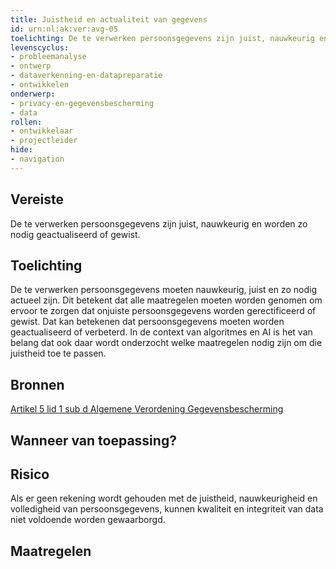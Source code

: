 ```yaml
---
title: Juistheid en actualiteit van gegevens
id: urn:nl:ak:ver:avg-05
toelichting: De te verwerken persoonsgegevens zijn juist, nauwkeurig en worden zo nodig geactualiseerd of gewist.
levenscyclus:
- probleemanalyse
- ontwerp
- dataverkenning-en-datapreparatie
- ontwikkelen
onderwerp:
- privacy-en-gegevensbescherming
- data
rollen:
- ontwikkelaar
- projectleider
hide:
- navigation
---
```


<!-- tags -->
## Vereiste

De te verwerken persoonsgegevens zijn juist, nauwkeurig en worden zo nodig geactualiseerd of gewist.

## Toelichting

De te verwerken persoonsgegevens moeten nauwkeurig, juist en zo nodig actueel zijn.
Dit betekent dat alle maatregelen moeten worden genomen om ervoor te zorgen dat onjuiste persoonsgegevens worden gerectificeerd of gewist.
Dat kan betekenen dat persoonsgegevens moeten worden geactualiseerd of verbeterd.
In de context van algoritmes en AI is het van belang dat ook daar wordt onderzocht welke maatregelen nodig zijn om die juistheid toe te passen.



## Bronnen

[Artikel 5 lid 1 sub d Algemene Verordening Gegevensbescherming](https://eur-lex.europa.eu/legal-content/NL/TXT/HTML/?uri=CELEX:32016R0679#d1e1802-1-1)

## Wanneer van toepassing?


## Risico

Als er geen rekening wordt gehouden met de juistheid, nauwkeurigheid en volledigheid van persoonsgegevens, kunnen kwaliteit en integriteit van data niet voldoende worden gewaarborgd.

## Maatregelen

<!-- list_maatregelen vereiste/avg-05-juistheid-en-actualiteit-van-persoonsgegevens no-search no-onderwerp no-rol no-levenscyclus -->
